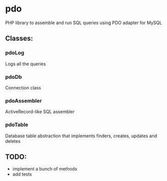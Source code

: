 # pdo
PHP library to assemble and run SQL queries using PDO adapter for MySQL

## Classes:

### pdoLog
Logs all the queries

### pdoDb
Connection class

### pdoAssembler
ActiveRecord-like SQL assembler

### pdoTable
Database table abstraction that implements finders, creates, updates and deletes

## TODO:

* implement a bunch of methods
* add tests